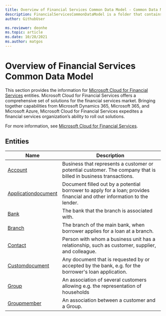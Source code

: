 ```yaml
---
title: Overview of Financial Services Common Data Model - Common Data Model | Microsoft Docs
description: FinancialServicesCommonDataModel is a folder that contains standard entities related to the Common Data Model.
author: GithubUser

ms.reviewer: deonhe
ms.topic: article
ms.date: 10/28/2021
ms.author: matgos
---
```


# Overview of Financial Services Common Data Model

This section provides the information for [Microsoft Cloud for Financial Services](/dynamics365/industry/financial-services/overview) entities. Microsoft Cloud for Financial Services offers a comprehensive set of solutions for the financial services market. Bringing together capabilities from Microsoft Dynamics 365, Microsoft 365, and Microsoft Azure, Microsoft Cloud for Financial Services expedites a financial services organization’s ability to roll out solutions.

For more information, see [Microsoft Cloud for Financial Services](/dynamics365/industry/financial-services/overview).

## Entities

|Name|Description|
|---|---|
|[Account](Account.md)|Business that represents a customer or potential customer. The company that is billed in business transactions.|
|[Applicationdocument](Applicationdocument.md)|Document filled out by a potential borrower to apply for a loan; provides financial and other information to the lender.|
|[Bank](Bank.md)|The bank that the branch is associated with.|
|[Branch](Branch.md)|The branch of the main bank, when borrower applies for a loan at a branch.|
|[Contact](Contact.md)|Person with whom a business unit has a relationship, such as customer, supplier, and colleague.|
|[Customdocument](Customdocument.md)|Any document that is requested by or accepted by the bank, e.g. for the borrower's loan application.|
|[Group](Group.md)|An association of several customers allowing e.g. the representation of households|
|[Groupmember](Groupmember.md)|An association between a customer and a Group.|
